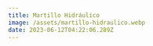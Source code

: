 ```yaml
---
title: Martillo Hidráulico
image: /assets/martillo-hidraulico.webp
date: 2023-06-12T04:22:06.289Z
---
```

